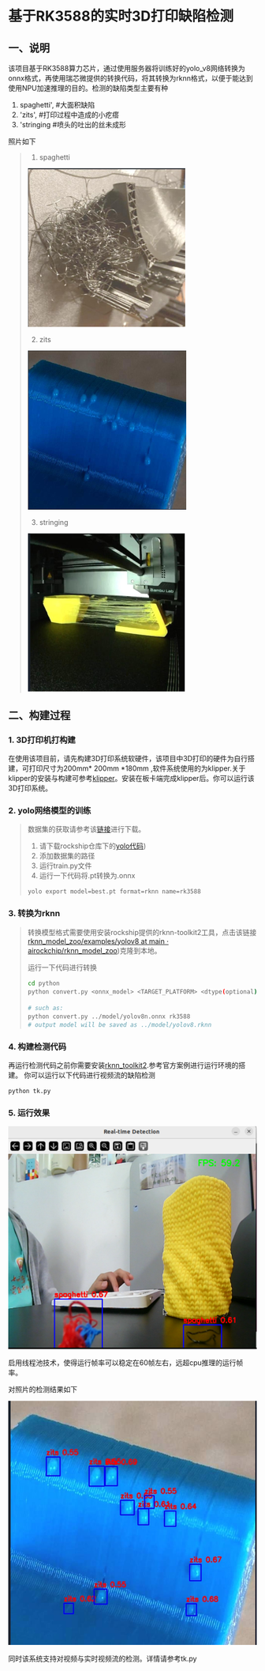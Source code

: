 # 基于RK3588的实时3D打印缺陷检测

## 一、说明

该项目基于RK3588算力芯片，通过使用服务器将训练好的yolo_v8网络转换为onnx格式，再使用瑞芯微提供的转换代码，将其转换为rknn格式，以便于能达到使用NPU加速推理的目的。检测的缺陷类型主要有种

1. spaghetti', #大面积缺陷
2. 'zits',           #打印过程中造成的小疙瘩
3.  'stringing  #喷头的吐出的丝未成形

照片如下

> 1. spaghetti
>
> <img src="./photo/image-20250520163709554.png" alt="image-20250520163709554" style="zoom:50%;" />
>
> 2. zits
>
> <img src="./photo/image-20250520163733910.png" alt="image-20250520163733910" style="zoom:50%;" />
>
> 3. stringing
>
> <img src="./photo/image-20250520163811861.png" alt="image-20250520163811861" style="zoom:50%;" />

## 二、构建过程

### 1. 3D打印机打构建

在使用该项目前，请先构建3D打印系统软硬件，该项目中3D打印的硬件为自行搭建，可打印尺寸为200mm* 200mm *180mm ,软件系统使用的为klipper.关于klipper的安装与构建可参考[klipper](https://www.klipper3d.org/zh/Overview.html)。安装在板卡端完成klipper后。你可以运行该3D打印系统。

### 2. yolo网络模型的训练
>数据集的获取请参考该[链接](https://pan.baidu.com/s/18IMVa8FcCOMY2EX6KrJNTw?pwd=1998)进行下载。
> 1. 请下载rockship仓库下的[yolo代码](https://github.com/airockchip/ultralytics_yolov8))
> 2. 添加数据集的路径
> 3. 运行train.py文件
> 4. 运行一下代码将.pt转换为.onnx
>
> ```bash
> yolo export model=best.pt format=rknn name=rk3588
> ```
>
> 

### 3. 转换为rknn

>转换模型格式需要使用安装rockship提供的rknn-toolkit2工具，点击该链接[rknn_model_zoo/examples/yolov8 at main · airockchip/rknn_model_zoo](https://github.com/airockchip/rknn_model_zoo/tree/main/examples/yolov8))克隆到本地。
>
>运行一下代码进行转换
>
>```bash
>cd python
>python convert.py <onnx_model> <TARGET_PLATFORM> <dtype(optional)> <output_rknn_path(optional)>
>
># such as: 
>python convert.py ../model/yolov8n.onnx rk3588
># output model will be saved as ../model/yolov8.rknn
>```

### 4. 构建检测代码
再运行检测代码之前你需要安装[rknn_toolkit2](https://github.com/rockchip-linux/rknn-toolkit2/tree/master/rknn-toolkit2).参考官方案例进行运行环境的搭建。
你可以运行以下代码进行视频流的缺陷检测

```bash
python tk.py
```

### 5. 运行效果

![image-20250520163158287](./photo/image-20250520163158287.png)

启用线程池技术，使得运行帧率可以稳定在60帧左右，远超cpu推理的运行帧率。

对照片的检测结果如下

![image-20250520163905560](./photo/image-20250520163905560.png)

同时该系统支持对视频与实时视频流的检测。详情请参考tk.py

